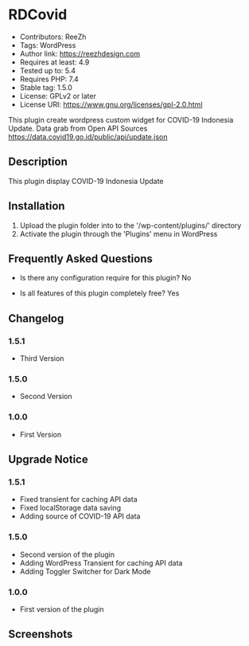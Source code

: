 # RDCovid

- Contributors: ReeZh
- Tags:  WordPress
- Author link: https://reezhdesign.com
- Requires at least: 4.9
- Tested up to: 5.4
- Requires PHP: 7.4
- Stable tag: 1.5.0
- License: GPLv2 or later
- License URI: https://www.gnu.org/licenses/gpl-2.0.html

This plugin create wordpress custom widget for COVID-19 Indonesia Update. Data grab from Open API Sources https://data.covid19.go.id/public/api/update.json

## Description

This plugin display COVID-19 Indonesia Update

## Installation

1. Upload the plugin folder into to the '/wp-content/plugins/' directory
2. Activate the plugin through the \'Plugins\' menu in WordPress

## Frequently Asked Questions

- Is there any configuration require for this plugin?
No

- Is all features of this plugin completely free?
Yes


## Changelog

### 1.5.1
* Third Version

### 1.5.0
* Second Version

### 1.0.0
* First Version

## Upgrade Notice

### 1.5.1
- Fixed transient for caching API data
- Fixed localStorage data saving
- Adding source of COVID-19 API data

### 1.5.0
- Second version of the plugin
- Adding WordPress Transient for caching API data
- Adding Toggler Switcher for Dark Mode

### 1.0.0
- First version of the plugin


## Screenshots
